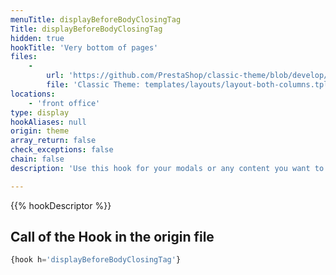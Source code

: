 ```yaml
---
menuTitle: displayBeforeBodyClosingTag
Title: displayBeforeBodyClosingTag
hidden: true
hookTitle: 'Very bottom of pages'
files:
    -
        url: 'https://github.com/PrestaShop/classic-theme/blob/develop/templates/layouts/layout-both-columns.tpl'
        file: 'Classic Theme: templates/layouts/layout-both-columns.tpl'
locations:
    - 'front office'
type: display
hookAliases: null
origin: theme
array_return: false
check_exceptions: false
chain: false
description: 'Use this hook for your modals or any content you want to load at the very end'

---
```


{{% hookDescriptor %}}

## Call of the Hook in the origin file

```php
{hook h='displayBeforeBodyClosingTag'}
```
